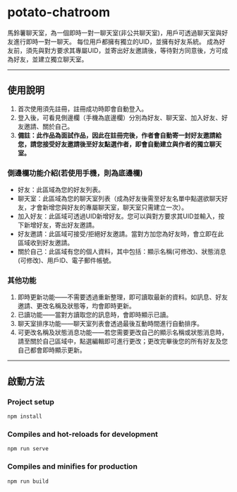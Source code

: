 

# potato-chatroom
馬鈴薯聊天室，為一個即時一對一聊天室(非公共聊天室)，用戶可透過聊天室與好友進行即時一對一聊天。
每位用戶都擁有獨立的UID，並擁有好友系統。
成為好友前，須先與對方要求其專屬UID，並寄出好友邀請後，等待對方同意後，方可成為好友，並建立獨立聊天室。
****
## 使用說明
1. 首次使用須先註冊，註冊成功時即會自動登入。
2. 登入後，可看見側邊欄（手機為底邊欄）分別為好友、聊天室、加入好友、好友邀請、關於自己。
3. **備註：此作品為面試作品，因此在註冊完後，作者會自動寄一封好友邀請給您，請您接受好友邀請後至好友點選作者，即會自動建立與作者的獨立聊天室。**

### 側邊欄功能介紹(若使用手機，則為底邊欄)
* 好友：此區域為您的好友列表。
* 聊天室：此區域為您的聊天室列表（成為好友後需至好友名單中點選欲聊天好友，才會新增您與好友的專屬聊天室，聊天室只需建立一次）。
* 加入好友：此區域可透過UID新增好友。您可以與對方要求其UID並輸入，按下新增好友，寄出好友邀請。
* 好友邀請：此區域可接受/拒絕好友邀請。當對方加您為好友時，會立即在此區域收到好友邀請。
* 關於自己：此區域有您的個人資料，其中包括：顯示名稱(可修改)、狀態消息(可修改)、用戶ID、電子郵件帳號。

### 其他功能
1. 即時更新功能——不需要透過重新整理，即可讀取最新的資料。如訊息、好友邀請、更改名稱及狀態等，均會即時更新。
2. 已讀功能——當對方讀取您的訊息時，會即時顯示已讀。
3. 聊天室排序功能——聊天室列表會透過最後互動時間進行自動排序。
4. 可更改名稱及狀態消息功能——若您需要更改自己的顯示名稱或狀態消息時，請至關於自己區域中，點選編輯即可進行更改；更改完畢後您的所有好友及您自己都會即時顯示更新。
****


## 啟動方法
### Project setup
```
npm install
```

### Compiles and hot-reloads for development
```
npm run serve
```

### Compiles and minifies for production
```
npm run build
```



